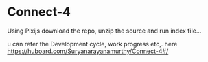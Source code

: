# Connect-4

Using Pixijs
download the repo, unzip the source and run index file...

u can refer the Development cycle, work progress etc,. here
https://huboard.com/Suryanarayanamurthy/Connect-4#/
